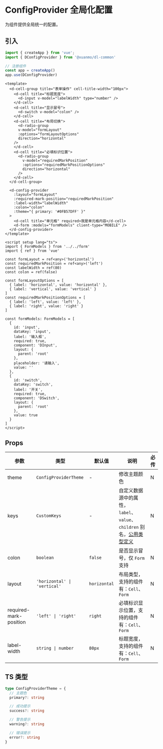 # ConfigProvider 全局化配置

为组件提供全局统一的配置。

## 引入

```typescript
import { createApp } from 'vue';
import { DConfigProvider } from '@xuanmo/dl-common'

// 注册组件
const app = createApp()
app.use(DConfigProvider)
```

```vue client=Mobile
<template>
  <d-cell-group title="表单操作" cell-title-width="100px">
    <d-cell title="标题宽度">
      <d-input v-model="labelWidth" type="number" />
    </d-cell>
    <d-cell title="显示冒号">
      <d-switch v-model="colon" />
    </d-cell>
    <d-cell title="布局切换">
      <d-radio-group
      v-model="formLayout"
      :options="formLayoutOptions"
      direction="horizontal"
    />
    </d-cell>
    <d-cell title="必填标识位置">
      <d-radio-group
        v-model="requiredMarkPosition"
        :options="requiredMarkPositionOptions"
        direction="horizontal"
      />
    </d-cell>
  </d-cell-group>

  <d-config-provider
    :layout="formLayout"
    :required-mark-position="requiredMarkPosition"
    :label-width="labelWidth"
    :colon="colon"
    :theme="{ primary: '#0FB57DFF' }"
  >
    <d-cell title="单元格" required>我是单元格内容</d-cell>
    <d-form :models="formModels" client-type="MOBILE" />
  </d-config-provider>
</template>

<script setup lang="ts">
import { FormModels } from '../../form'
import { ref } from 'vue'

const formLayout = ref<any>('horizontal')
const requiredMarkPosition = ref<any>('left')
const labelWidth = ref(80)
const colon = ref(false)

const formLayoutOptions = [
  { label: 'horizontal', value: 'horizontal' },
  { label: 'vertical', value: 'vertical' }
]
const requiredMarkPositionOptions = [
  { label: 'left', value: 'left' },
  { label: 'right', value: 'right' }
]

const formModels: FormModels = [
  {
    id: 'input',
    dataKey: 'input',
    label: '输入框',
    required: true,
    component: 'DInput',
    layout: {
      parent: 'root'
    },
    placeholder: '请输入',
    value: ''
  },
  {
    id: 'switch',
    dataKey: 'switch',
    label: '开关',
    required: true,
    component: 'DSwitch',
    layout: {
      parent: 'root'
    },
    value: true
  }
]
</script>
```

## Props

|参数|类型|默认值|说明|必传|
|---|---|------|---|---|
|theme|`ConfigProviderTheme`|-|修改主题颜色|N|
|keys|`CustomKeys`|-|自定义数据源中的属性，`label`、`value`、`children` 别名，[公用类型定义](https://uoo.ink/common)|N|
|colon|`boolean`|`false`|是否显示冒号，仅 `Form` 支持|N|
|layout|`'horizontal' \| 'vertical'`|`horizontal`|布局类型，支持的组件有：`Cell`、`Form`|N|
|required-mark-position|`'left' \| 'right'`|`right`|必填标识显示位置，支持的组件有：`Cell`、`Form`|N|
|label-width|`string \| number`|`80px`|标题宽度，支持的组件有：`Cell`、`Form`|N|

## TS 类型

```typescript
type ConfigProviderTheme = {
  // 主题色
  primary?: string

  // 成功提示
  success?: string

  // 警告提示
  warning?: string

  // 错误提示
  error?: string
}
```
